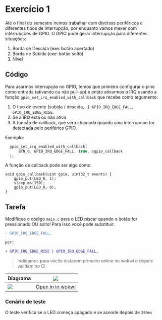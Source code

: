 # Exercício 1

Até o final do semestre iremos trabalhar com diversos periféricos e diferentes tipos de interrupção, por enquanto vamos mexer com interrupções de GPIO. O GPIO pode gerar interrupção para diferentes situações:

1. Borda de Descida (exe: botão apertado)
1. Borda de Subida (exe: botão solto)
1. Nível 

## Código

Para usarmos interrupção no GPIO, temos que primeiro configurar o pino como entrada (ativando ou não pull-up) e então ativarmos o IRQ usando a função `gpio_set_irq_enabled_with_callback` que recebe como argumento:

1. O tipo de evento (subida / descida, ..): `GPIO_IRQ_EDGE_FALL`, `GPIO_IRQ_EDGE_RISE`.
1. Se a IRQ está ou não ativa 
1. A funcã́o de callback, que será chamada quando uma interrupcao for detectada pelo periférico GPIO.

Exemplo:

``` c
  gpio_set_irq_enabled_with_callback(
      BTN_0, GPIO_IRQ_EDGE_FALL, true, &gpio_callback
  );
```

A função de callback pode ser algo como:

```
void gpio_callback(uint gpio, uint32_t events) {
    gpio_put(LED_0, 1);
    sleep_ms(150);
    gpio_put(LED_0, 0);
}
```
## Tarefa

Modifique o código `main.c` para o LED piscar quando o botão for pressionado OU solto! Para isso você pode substituir:

```diff
- GPIO_IRQ_EDGE_FALL,

por:

+ GPIO_IRQ_EDGE_RISE | GPIO_IRQ_EDGE_FALL,
```

> Indicamos para vocês testarem primeiro online no wokwi e depois validam no CI.

| Diagrama         | ![](https://docs.wokwi.com/pt-BR/img/logo.svg)                    |
|------------------|-------------------------------------------------------------------|
| ![](diagram.png) | [Open in in wokwi](https://wokwi.com/projects/385949021752215553) |

### Cenário de teste

O teste verifica se o LED começa apagado e se acende depois de `250ms`
